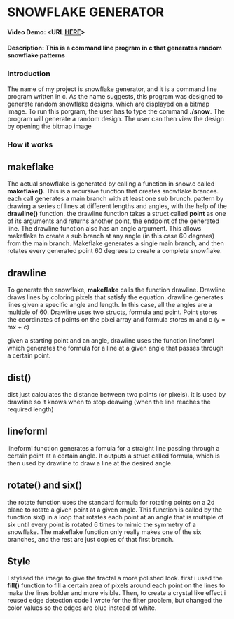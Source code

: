 # SNOWFLAKE GENERATOR
#### Video Demo:  <URL [HERE](https://youtu.be/u6ul17GMa88)>
#### Description: This is a command line program in c that generates random snowflake patterns

### Introduction

The name of my project is snowflake generator, and it is a command line program written in c.
As the name suggests, this program was designed to generate random snowflake designs, which are displayed on a bitmap image.
To run this porgram, the user has to type the command **./snow**. The program will generate a random design. The user can then view the design by opening the bitmap image

### How it works

## makeflake
The actual snowflake is generated by calling a function in snow.c called **makeflake()**. This is a recursive function that creates snowflake brances. each call generates a main branch with at least one sub brunch.
pattern by drawing a series of lines at different lengths and angles, with the help of the **drawline()** function. the drawline function takes a struct called **point** as one of its arguments and returns another point, the endpoint of the generated line. The drawline function also has an angle argument. This allows makeflake to create a sub branch at any angle (in this case 60 degrees) from the main branch. Makeflake generates a single main branch, and then rotates every generated point 60 degrees to create a complete snowflake.

## drawline
To generate the snowflake, **makeflake** calls the function drawline. Drawline draws lines by coloring pixels that satisfy the equation.
drawline generates lines given a specific angle and length. In this case, all the angles are a multiple of 60. Drawline uses two structs, formula and point. Point stores the coordinates of points on the pixel array and formula stores m and c (y = mx + c)

given a starting point and an angle, drawline uses the function lineforml which generates the formula for a line at a given angle that passes through a certain point.

## dist()
dist just calculates the distance between two points (or pixels). it is used by drawline so it knows when to stop deawing (when
the line reaches the required length)

## lineforml
lineforml function generates a fomula for a straight line passing through a certain point at a certain angle. It
outputs a struct called formula, which is then used by drawline to draw a line at the desired angle.

## rotate() and six()
the rotate function uses the standard formula for rotating points on a 2d plane to rotate a given point at a given angle. This function is called by the function six() in a loop that rotates each point at an angle that is  multiple of six until every point is rotated 6 times to mimic the symmetry of a snowflake. The makeflake function only really makes one of the six branches, and the rest are just copies of that first branch.

## Style
I stylised the image to give the fractal a more polished look. first i used the **fill()** function to fill a certain area of pixels around each point on the lines to make the lines bolder and more visible. Then, to create a crystal like effect i reused edge detection code I wrote for the filter problem, but changed the color values so the edges are blue instead of white.

